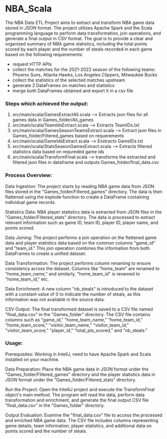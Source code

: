 # NBA_Scala

The NBA Data ETL Project aims to extract and transform NBA game data stored in JSON format. The project utilizes Apache Spark and the Scala programming language to perform data transformation, join operations, and generate a final output in CSV format. The goal is to provide a clear and organized summary of NBA game statistics, including the total points scored by each player and the number of steals recorded in each game based on the following requerements:
 - request HTTP APIs
 - collect the matches for the 2021-2022 season of the following teams: Phoenix Suns, Atlanta Hawks, Los Angeles Clippers, Milwaukee Bucks
 - collect the statistics of the selected matches upstream
 - generate 2 DataFrames on matches and statistics
 - merge both DataFrames obtained and export it in a csv file

### Steps which achieved the output:
1. src/main/scala/GamesExtractAll.scala --> Extracts json files for all games data in Games_folder/All_games 
2. src/main/scala/TeamIdsExtract.scala --> Extracts TeamIDs.txt
4. src/main/scala/GamesSeasonTeamsExtract.scala --> Extract json files in Games_folder/Filtered_games based on requerements
5. src/main/scala/GameIdsExtract.scala --> Exstracts GameIDs.txt
6. src/main/scala/StatsSeasonGamesExtract.scala --> Extracts filtered statistics data based on requreded game ids 
7. src/main/scala/TransformFinal.scala --> transforms the extracted and filtered json files in dataframe and outputs Games_folder/final_data.csv

### Process Overview:

Data Ingestion: The project starts by reading NBA game data from JSON files stored in the "Games_folder/Filtered_games" directory. The data is then flattened using the explode function to create a DataFrame containing individual game records.

Statistics Data: NBA player statistics data is extracted from JSON files in the "Games_folder/Filtered_stats" directory. The data is processed to extract relevant information such as game ID, team ID, player ID, player name, and points scored.

Data Joining: The project performs a join operation on the flattened game data and player statistics data based on the common columns "game_id" and "team_id." This join operation combines the information from both DataFrames to create a unified dataset.

Data Transformation: The project performs column renaming to ensure consistency across the dataset. Columns like "home_team" are renamed to "home_team_name," and similarly, "home_team_id" is renamed to "home_team_id," etc.

Data Enrichment: A new column "nb_steals" is introduced to the dataset with a constant value of 0 to indicate the number of steals, as this information was not available in the source data.

CSV Output: The final transformed dataset is saved to a CSV file named "final_data.csv" in the "Games_folder" directory. The CSV file contains columns such as "game_id," "home_team_name," "home_team_id," "home_team_score," "visitor_team_name," "visitor_team_id," "visitor_team_score," "player_id," "total_pts_scored," and "nb_steals."

### Usage:

Prerequisites: Working in IntellJ, need to have Apache Spark and Scala installed on your machine.

Data Preparation: Place the NBA game data in JSON format under the "Games_folder/Filtered_games" directory and the player statistics data in JSON format under the "Games_folder/Filtered_stats" directory.

Run the Project: Open the IntelliJ project and execute the TransformFinal object's main method. The program will read the data, perform data transformation and enrichment, and generate the final output CSV file "final_data.csv" in the "Games_folder" directory.

Output Evaluation: Examine the "final_data.csv" file to access the processed and enriched NBA game data. The CSV file includes columns representing game details, team information, player statistics, and additional data on points scored and the number of steals.
